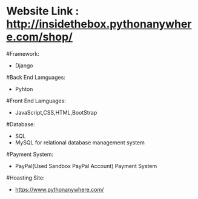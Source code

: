 
#  Website Link : http://insidethebox.pythonanywhere.com/shop/  



#Framework:
   * Django
   
   
#Back End Lamguages:
  * Pyhton
  
  
#Front End Lamguages:
  * JavaScript,CSS,HTML,BootStrap
  
 
#Database:
   * SQL
   * MySQL for relational database management system
   
   
   
#Payment System:
   * PayPal(Used Sandbox PayPal Account) Payment System
   
   
#Hoasting Site:
   * https://www.pythonanywhere.com/

 


